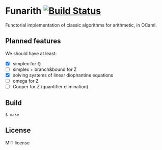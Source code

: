# Funarith [![Build Status](https://travis-ci.org/c-cube/funarith.svg?branch=master)](https://travis-ci.org/c-cube/funarith)

Functorial implementation of classic algorithms for arithmetic, in OCaml.

## Planned features

We should have at least:

- [x] simplex for ℚ
- [ ] simplex + branch&bound for Z
- [x] solving systems of linear diophantine equations
- [ ] omega for Z
- [ ] Cooper for Z (quantifier elimination)

## Build

`$ make`

## License

MIT license
